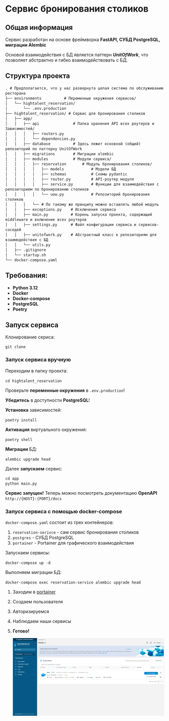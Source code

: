 # Сервис бронирования столиков

## Общая информация

Сервис разработан на основе фреймворка **FastAPI, СУБД PostgreSQL, миграции Alembic**

Основой взаимодействия с БД является паттерн ***UnitOfWork***, что позволяет абстрактно и гибко взаимодействовать с БД.

## Структура проекта

```
. # Предполагается, что у нас развернута целая система по обслуживанию ресторана
├── environments          # Переменные окружения сервисов/
│   └── hightalent_reservation/
│       └── .env.production
├── hightalent_reservation/ # Сервис для бронирования столиков
│   ├── app/
│   │   ├── api               # Папка хранения API всех роутеров и Зависимостей/
│   │   │   ├── routers.py
│   │   │   └── dependencies.py
│   │   ├── database          # Здесь лежит основной (общий) репозиторий по паттерну UnitOfWork
│   │   ├── migrations        # Миграции alembic
│   │   ├── modules           # Модули сервиса/
│   │   │   ├── reservation       # Модуль бронирования столиков/
│   │   │   │   ├── models            # Модели БД
│   │   │   │   ├── schemas           # Схемы pydantic
│   │   │   │   ├── router.py         # API-роутер модуля
│   │   │   │   ├── service.py        # Функции для взаимодействия с репозиторием по бронированию столиков
│   │   │   │   └── uow.py            # Репозиторий бронирования столиков
│   │   │   └── # По такому же принципу можно вставлять любой модуль
│   │   ├── exceptions.py    # Исключения сервиса
│   │   ├── main.py          # Корень запуска проекта, содержащий middleware и включение всех роутеров
│   │   ├── settings.py      # Файл конфигурации сервиса и сервисов-соседей
│   │   ├── unitofwork.py    # Абстрактный класс к репозиториям для взаимодействия с БД
│   │   └── utils.py  
│   ├── .gitignore
│   └── startup.sh
└── docker-compose.yaml   
```

## Требования:

* **Python 3.12**
* **Docker**
* **Docker-compose**
* **PostgreSQL**
* **Poetry**

## Запуск сервиса

Клонирование сериса:

```
git clone
```

### Запуск сервиса вручную

Переходим в папку проекта:

`cd hightalent_reservation`

Проверьте **переменные окружения** в `.env.production`!

**Убедитесь** в доступности **PostgreSQL**!

**Установка** зависимостей:

`poetry install`

**Активация** виртуального окружения:

`poetry shell`

**Миграции** БД:

`alembic upgrade head`

Далее **запускаем** сервис:

```
cd app
python main.py
```

**Сервис запущен!** Теперь можно посмотреть документацию **OpenAPI** `http://{HOST}:{PORT}/docs`

### Запуск сервиса с помощью docker-compose

`docker-compose.yaml` состоит из трех контейнеров:

1. `reservation-serivce` - сам сервис бронирования столиков
2. `postgres` - СУБД PostgreSQL
3. `portainer` - Portainer для графического взаимодействия

Запускаем сервисы:

`docker-compose up -d`

Выполняем миграции БД:

`docker-compose exec reservation-service alembic upgrade head`

1. Заходим в [portainer](http://localhost:9000 "ссылка на portainer")
2. Создаем пользователя
3. Авторизируемся
4. Наблюдаем наши сервисы
5. **Готово!**

   ![1744894111115](image/README/1744894111115.png)
